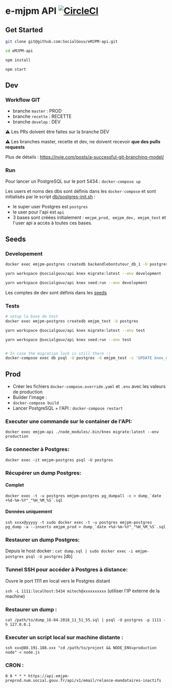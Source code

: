 # e-mjpm API [![CircleCI](https://circleci.com/gh/SocialGouv/eMJPM-api.svg?style=svg)](https://circleci.com/gh/SocialGouv/eMJPM-api)

## Get Started

```sh
git clone git@github.com:SocialGouv/eMJPM-api.git

cd eMJPM-api

npm install

npm start
```

## Dev

### Workflow GIT

- branche `master` : PROD
- branche `recette` : RECETTE
- branche `develop` : DEV

⚠️ Les PRs doivent être faites sur la branche DEV

⚠️ Les branches master, recette et dev, ne doivent recevoir **que des pulls requests**

Plus de détails : https://nvie.com/posts/a-successful-git-branching-model/

### Run

Pour lancer un PostgreSQL sur le port 5434 : `docker-compose up`

Les users et noms des dbs sont définis dans les `docker-compose` et sont initialisés par le script [db/postgres-init.sh](./db/postgres-init.sh) :

- le super user Postgres est `postgres`
- le user pour l'api est `api`
- 3 bases sont créées initialement : `emjpm_prod, emjpm_dev, emjpm_test` et l'user api a accès à toutes ces bases.

## Seeds

### Developement

```sh
docker exec emjpm-postgres createdb backendlebontuteur_db_1 -U postgres

yarn workspace @socialgouv/api knex migrate:latest --env development

yarn workspace @socialgouv/api knex seed:run --env development
```

Les comptes de dev sont définis dans les [seeds](https://github.com/SocialGouv/eMJPM-api/blob/master/db/seeds/development/0000-users.js)

### Tests

```sh
# setup la base de test
docker exec emjpm-postgres createdb emjpm_test -U postgres

yarn workspace @socialgouv/api knex migrate:latest --env test

yarn workspace @socialgouv/api knex seed:run --env test


# In case the migration lock is still there :)
docker-compose exec db psql -U postgres -d emjpm_test -c 'UPDATE knex_migrations_lock set is_locked=0;'

```

## Prod

- Créer les fichiers `docker-compose.override.yaml` et `.env` avec les valeurs de production
- Builder l'image :
- `docker-compose build`
- Lancer PostgreSQL + l'API : `docker-compose restart`

### Executer une commande sur le container de l'API:

`docker exec emjpm-api ./node_modules/.bin/knex migrate:latest --env production`

### Se connecter à Postgres:

`docker exec -it emjpm-postgres psql -U postgres`

### Récupérer un dump Postgres:

#### Complet

`` docker exec -t -u postgres emjpm-postgres pg_dumpall -c > dump_`date +%d-%m-%Y"_"%H_%M_%S`.sql ``

#### Données uniquement

`` ssh xxxx@yyyyy -t sudo docker exec -t -u postgres emjpm-postgres pg_dump -a --inserts emjpm_prod > dump_`date +%d-%m-%Y"_"%H_%M_%S`.sql ``

### Restaurer un dump Postgres:

Depuis le host docker : `cat dump.sql | sudo docker exec -i emjpm-postgres psql -U postgres` [db]

### Tunnel SSH pour accéder à Postgres à distance:

Ouvre le port 1111 en local vers le Postgres distant

`ssh -L 1111:localhost:5434 mitech@xxxxxxxxxx` (utiliser l'IP externe de la machine)

### Restaurer un dump :

`cat /path/to/dump_16-04-2018_11_51_55.sql | psql -U postgres -p 1111 -h 127.0.0.1`

### Executer un script local sur machine distante :

`ssh xxx@88.191.188.xxx "cd /path/to/projext && NODE_ENV=production node" < node.js`

### CRON :

`0 0 * * * https://api.emjpm-preprod.num.social.gouv.fr/api/v1/email/relance-mandataires-inactifs`

